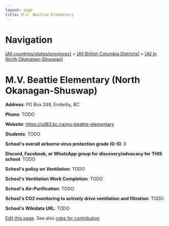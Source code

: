```yaml
---
layout: page
title: M.V. Beattie Elementary
---
```

# Navigation

[[All countries/states/provinces]](../../..) > [[All British Columbia Districts]](../..) > [[All In North Okanagan-Shuswap]](..)

# M.V. Beattie Elementary (North Okanagan-Shuswap)

**Address**: PO Box 249, Enderby, BC

**Phone**: TODO

**Website**: <https://sd83.bc.ca/mv-beattie-elementary>

**Students**: TODO

**School's overall airborne virus protection grade (0-5)**: 0

**Discord, Facebook, or WhatsApp group for discovery/advocacy for THIS school**: TODO

**School's policy on Ventilation**: TODO

**School's Ventilation Work Completion**: TODO

**School's Air-Purification**: TODO

**School's CO2 monitoring to actively drive ventilation and filtration**: TODO

**School's Wikidata URL**: TODO


[Edit this page](https://github.com/ventilate-schools/BC/edit/main/./North_Okanagan-Shuswap/M.V._Beattie_Elementary.md). See also [rules for contribution](../../../contribution-rules/)